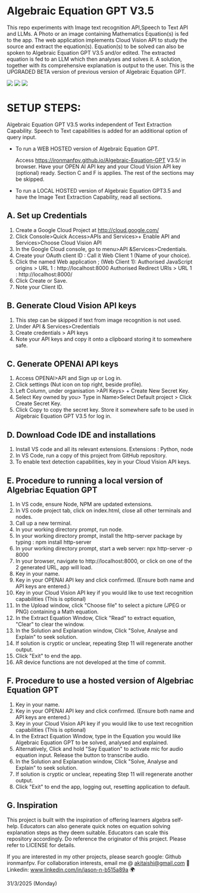 # Algebraic Equation GPT V3.5

This repo experiments with Image text recognition API,Speech to Text API and LLMs.
A Photo or an image containing Mathematics Equation(s) is fed to the app.
The web application implements Cloud Vision API to study the source and extract the equation(s).
Equation(s) to be solved can also be spoken to Algebraic Equation GPT V3.5 and/or edited.
The extracted equation is fed to an LLM which then analyses and solves it.
A solution, together with its comprehensive explanation is output to the user.
This is the UPGRADED BETA version of previous version of Algebraic Equation GPT.

<img src= "https://github.com/ironmanfpv/Algebraic-Equation-GPT V3.5/blob/main/img/img 0.jpg">
<img src= "https://github.com/ironmanfpv/Algebraic-Equation-GPT V3.5/blob/main/img/img 1.jpg">
<img src= "https://github.com/ironmanfpv/Algebraic-Equation-GPT V3.5/blob/main/img/img 2.jpg">

# SETUP STEPS: #
Algebraic Equation GPT V3.5 works independent of Text Extraction Capability.
Speech to Text capabilities is added for an additional option of query input.

- To run a WEB HOSTED version of Algebraic Equation GPT.

  Access https://ironmanfpv.github.io/Algebraic-Equation-GPT V3.5/ in browser.
  Have your OPEN AI API key and your Cloud Vision API key (optional) ready. Section C and F is applies. The rest of the sections may be skipped.

- To run a LOCAL HOSTED version of Algebraic Equation GPT3.5 and have the Image Text Extraction Capability, read all sections. 

## A. Set up Credentials ##

1.  Create a Google Cloud Project at http://cloud.google.com/
2.  Click Console>Quick Access>APIs and Services>+ Enable API and Services>Choose Cloud Vision API
3.  In the Google Cloud console, go to menu\>API &Services\>Credentials.
4.  Create your OAuth client ID : Call it Web Client 1 (Name of your choice).
5.  Click the named Web application ; (Web Client 1):
        Authorised  JavaScript origins \> URL 1 : http://localhost:8000 
        Authorised  Redirect URIs \> URL 1 : http://localhost:8000/
6.  Click Create or Save.
7.  Note your Client ID.

## B. Generate Cloud Vision API keys ##

1.  This step can be skipped if text from image recognition is not used.
2.  Under API & Services\>Credentials
3.  Create credentials \> API keys
4.  Note your API keys and copy it onto a clipboard storing it to somewhere safe.

## C. Generate OPENAI API keys ##

1.  Access OPENAI>API and Sign up or Log in.
2.  Click settings (Nut icon on top right, beside profile).
3.  Left Column, under organisation >API Keys> + Create New Secret Key.
4.  Select Key owned by you> Type in Name>Select Default project > Click Create Secret Key.
5.  Click Copy to copy the secret key. Store it somewhere safe to be used in Algebraic Equation GPT V3.5 for log in.

## D. Download Code IDE and installations  ##

1.  Install VS code and all its relevant extensions. Extensions : Python, node
2.  In VS Code, run a copy of this project from GitHub repository.
3.  To enable text detection capabilities, key in your Cloud Vision API keys.

## E. Procedure to running a local version of Algebriac Equation GPT ##

1.  In VS code, ensure Node, NPM are updated extensions.
2.  In VS code project tab, click on index.html, close all other terminals and nodes.
2.  Call up a new terminal.
3.  In your working directory prompt, run node.
4.  In your working directory prompt, install the http-server package by typing : npm install http-server
5.  In your working directory prompt, start a web server: npx http-server -p 8000
6.  In your browser, navigate to http://localhost:8000, or click on one of the 2 generated URL, app will load.
7.  Key in your name.
8.  Key in your OPENAI API key and click confirmed. (Ensure both name and API keys are entered.)
9.  Key in your Cloud Vision API key if you would like to use text recognition capabilities (This is optional)
10.  In the Upload window, click "Choose file" to select a picture (JPEG or PNG) containing a Math equation.
11. In the Extract Equation Window, Click "Read" to extract equation, "Clear" to clear the window. 
12. In the Solution and Explanation window, Click "Solve, Analyse and Explain" to seek solution.
13. If solution is cryptic or unclear, repeating Step 11 will regenerate another output.
14. Click "Exit" to end the app.
15. AR device functions are not developed at the time of commit.

## F. Procedure to use a hosted version of Algebriac Equation GPT ##

1.  Key in your name.
2.  Key in your OPENAI API key and click confirmed. (Ensure both name and API keys are entered.)
3.  Key in your Cloud Vision API key if you would like to use text recognition capabilities (This is optional)
4.  In the Extract Equation Window, type in the Equation you would like Algebraic Equation GPT to be solved, analysed and explained.
5.  Alternatively, Click and hold "Say Equation" to activate mic for audio equation input. Release the button to transcribe audio.
6.  In the Solution and Explanation window, Click "Solve, Analyse and Explain" to seek solution.
7.  If solution is cryptic or unclear, repeating Step 11 will regenerate another output.
8.  Click "Exit" to end the app, logging out, resetting application to default.

## G. Inspiration ##

This project is built with the inspiration of offering learners algebra self-help.
Educators can also generate quick notes on equation solving explanation steps as they deem suitable. 
Educators can scale this repository accordingly. Do reference the originator of this project.
Please refer to LICENSE for details.

If you are interested in my other projects, please search google: Github ironmanfpv. 
For collaboration interests, email me @ akitaishi@gmail.com 👋
Linkedin: www.linkedin.com/in/jason-n-b515a89a  🌍

31/3/2025 (Monday)